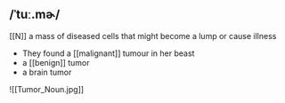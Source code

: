 ## /ˈtuː.mɚ/  
[[N]]
a mass of diseased cells that might become a lump or cause illness

- They found a [[malignant]] tumour in her beast
- a [[benign]] tumor
- a brain tumor

![[Tumor_Noun.jpg]]